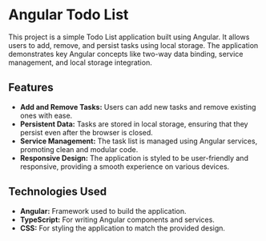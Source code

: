 # Angular Todo List

This project is a simple Todo List application built using Angular. It allows users to add, remove, and persist tasks using local storage. The application demonstrates key Angular concepts like two-way data binding, service management, and local storage integration.

## Features

- **Add and Remove Tasks:** Users can add new tasks and remove existing ones with ease.
- **Persistent Data:** Tasks are stored in local storage, ensuring that they persist even after the browser is closed.
- **Service Management:** The task list is managed using Angular services, promoting clean and modular code.
- **Responsive Design:** The application is styled to be user-friendly and responsive, providing a smooth experience on various devices.

## Technologies Used

- **Angular:** Framework used to build the application.
- **TypeScript:** For writing Angular components and services.
- **CSS:** For styling the application to match the provided design.


